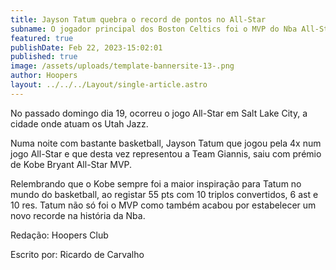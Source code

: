 ```yaml
---
title: Jayson Tatum quebra o record de pontos no All-Star
subname: O jogador principal dos Boston Celtics foi o MVP do Nba All-Star com 55 pontos
featured: true
publishDate: Feb 22, 2023-15:02:01
published: true
image: /assets/uploads/template-bannersite-13-.png
author: Hoopers
layout: ../../../Layout/single-article.astro
---
```

<!--StartFragment-->

No passado domingo dia 19, ocorreu o jogo All-Star em Salt Lake City, a cidade onde atuam os Utah Jazz. 

Numa noite com bastante basketball, Jayson Tatum que jogou pela 4x num jogo All-Star e que desta vez representou a Team Giannis, saiu com prémio de Kobe Bryant All-Star MVP.

Relembrando que o Kobe sempre foi a maior inspiração para Tatum no mundo do basketball, ao registar 55 pts com 10 triplos convertidos, 6 ast e 10 res. Tatum não só foi o MVP como também acabou por estabelecer um novo recorde na história da Nba.

R﻿edação: Hoopers Club 

E﻿scrito por: Ricardo de Carvalho

<!--EndFragment-->